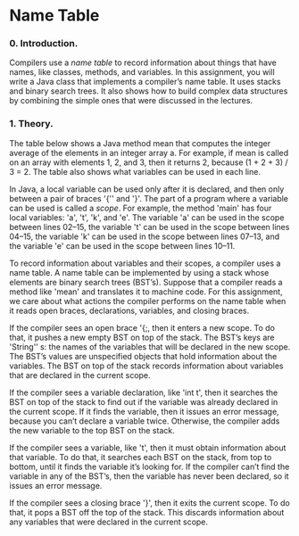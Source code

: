 # Name Table

### 0. Introduction.
Compilers use a _name table_ to record information about things that have names, like classes, methods, and variables. In this assignment, you will write a Java class that implements a compiler’s name table. It uses stacks and binary search trees. It also shows how to build complex data structures by combining the simple ones that were discussed in the lectures.

### 1. Theory.

The table below shows a Java method mean that computes the integer average of the elements in an integer array a. For example, if mean is called on an array with elements 1, 2, and 3, then it returns 2, because (1 + 2 + 3) / 3 = 2. The table also shows what variables can be used in each line.



In Java, a local variable can be used only after it is declared, and then only between a pair of braces '{'' and '}'. The part of a program where a variable can be used is called a _scope_. For example, the method 'main' has four local variables: 'a', 't', 'k', and 'e'. The variable 'a' can be used in the scope between lines 02–15, the variable 't' can be used in the scope between lines 04–15, the variable 'k' can be used in the scope between lines 07–13, and the variable 'e' can be used in the scope between lines 10–11.

To record information about variables and their scopes, a compiler uses a name table. A name table can be implemented by using a stack whose elements are binary search trees (BST’s). Suppose that a compiler reads a method like 'mean' and translates it to machine code. For this assignment, we care about what actions the compiler performs on the name table when it reads open braces, declarations, variables, and closing braces.

If the compiler sees an open brace '{;, then it enters a new scope. To do that, it pushes a new empty BST on top of the stack. The BST’s keys are 'String'’ s: the names of the variables that will be declared in the new scope. The BST’s values are unspecified objects that hold information about the variables. The BST on top of the stack records information about variables that are declared in the current scope.

If the compiler sees a variable declaration, like 'int t', then it searches the BST on top of the stack to find out if the variable was already declared in the current scope. If it finds the variable, then it issues an error message, because you can’t declare a variable twice. Otherwise, the compiler adds the new variable to the top BST on the stack.

If the compiler sees a variable, like 't', then it must obtain information about that variable. To do that, it searches each BST on the stack, from top to bottom, until it finds the variable it’s looking for. If the compiler can’t find the variable in any of the BST’s, then the variable has never been declared, so it issues an error message.

If the compiler sees a closing brace '}', then it exits the current scope. To do that, it pops a BST off the top of the stack. This discards information about any variables that were declared in the current scope.
